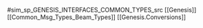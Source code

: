 #sim_sp_GENESIS_INTERFACES_COMMON_TYPES_src
[[Genesis]]
[[Common_Msg_Types_Beam_Types]]
[[Genesis.Conversions]]

